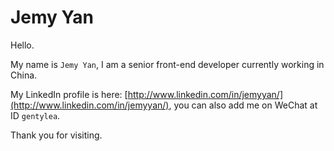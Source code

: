 # Jemy Yan

Hello.

My name is `Jemy Yan`, I am a senior front-end developer currently working in China.

My LinkedIn profile is here: [http://www.linkedin.com/in/jemyyan/](http://www.linkedin.com/in/jemyyan/), you can also add me on WeChat at ID `gentylea`.

Thank you for visiting.
